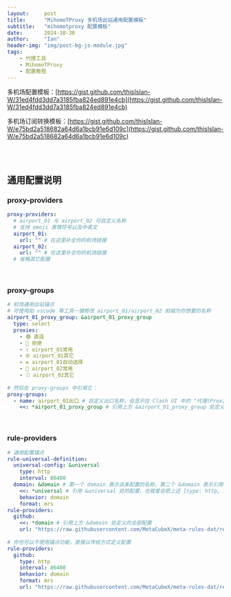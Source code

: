 ```yaml
---
layout:     post
title:      "MihomoTProxy 多机场出站通用配置模板"
subtitle:   "mihomotproxy 配置模板"
date:       2024-10-30
author:     "Ian"
header-img: "img/post-bg-js-module.jpg"
tags:
    - 代理工具
    - MihomoTProxy
    - 配置教程
---
```




多机场配置模板：[https://gist.github.com/thisIsIan-W/31ed4fdd3dd7a3185fba824ed891e4cb](https://gist.github.com/thisIsIan-W/31ed4fdd3dd7a3185fba824ed891e4cb)

多机场订阅转换模板：[https://gist.github.com/thisIsIan-W/e75bd2a518682a64d6a1bcb91e6d109c](https://gist.github.com/thisIsIan-W/e75bd2a518682a64d6a1bcb91e6d109c)

<br/>

<br/>

## 通用配置说明

### proxy-providers

```yaml
proxy-providers:
  # airport_01 与 airport_02 可自定义名称
  # 支持 emoji 表情符号以及中英文
  airport_01:
    url: "" # 在这里补全你的机场链接
  airport_02:
    url: "" # 在这里补全你的机场链接
  # 省略其它配置
```

<br/>

### proxy-groups

```yaml
# 机场通用出站锚点
# 可使用如 vscode 等工具一键修改 airport_01/airport_02 前缀为你想要的名称
airport_01_proxy_group: &airport_01_proxy_group
  type: select
  proxies:
    - 🟢 直连
    - 🚫 拒绝
    - ✌️ airport_01常用
    - 🌐 airport_01其它
    - ♻️ airport_01自动选择
    - 🍉 airport_02常用
    - ⚾ airport_02其它
    
# 然后在 proxy-groups 中引用它：
proxy-groups:
  - name: airport_01出口 # 自定义出口名称，会显示在 Clash UI 中的 "代理(Proxies)" 页面
    <<: *airport_01_proxy_group # 引用上方 &airport_01_proxy_group 处定义的所有配置
```

<br/>

### rule-providers

```yaml
# 通用配置锚点
rule-universal-definition:
  universal-config: &universal
    type: http
    interval: 86400
  domain: &domain # 第一个 domain 表示这条配置的名称，第二个 &domain 表示引用符号，可在其它配置中通过 "<<: *domain" 来引用它的配置
    <<: *universal # 引用 &universal 处的配置，也就是会把上述 [type: http, interval: 86400] 这两条配置引入到此处
    behavior: domain
    format: mrs
rule-providers:
  github:
    <<: *domain # 引用上方 &domain 处定义的全部配置
    url: "https://raw.githubusercontent.com/MetaCubeX/meta-rules-dat/refs/heads/meta/geo/geosite/github.mrs"
    
# 你也可以不使用锚点功能，直接以传统方式定义配置
rule-providers:
  github:
    type: http
    interval: 86400
    behavior: domain
    format: mrs
    url: "https://raw.githubusercontent.com/MetaCubeX/meta-rules-dat/refs/heads/meta/geo/geosite/github.mrs"
```

